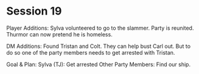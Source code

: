 # Session 19
Player Additions:
Sylva volunteered to go to the slammer.
Party is reunited.
Thurmor can now pretend he is homeless.

DM Additions:
Found Tristan and Colt. They can help bust Carl out. But to do so one of the party members needs to get arrested with Tristan.

Goal & Plan:
Sylva (TJ): Get arrested
Other Party Members: Find our ship.